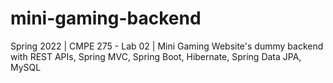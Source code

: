 # mini-gaming-backend
Spring 2022 | CMPE 275 - Lab 02 | Mini Gaming Website's dummy backend with REST APIs, Spring MVC, Spring Boot, Hibernate, Spring Data JPA, MySQL
